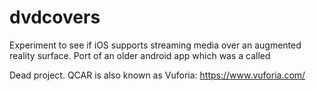 # dvdcovers
Experiment to see if iOS supports streaming media over an augmented reality surface. Port of an older android app which was a called

Dead project. QCAR is also known as Vuforia: https://www.vuforia.com/
